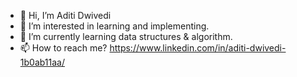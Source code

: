 - 👋 Hi, I’m Aditi Dwivedi
- 👀 I’m interested in learning and implementing.
- 🌱 I’m currently learning data structures & algorithm.
- 📫 How to reach me? https://www.linkedin.com/in/aditi-dwivedi-1b0ab11aa/

<!---
me2527/me2527 is a ✨ special ✨ repository because its `README.md` (this file) appears on your GitHub profile.
You can click the Preview link to take a look at your changes.
--->
